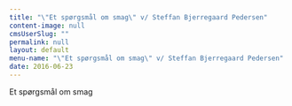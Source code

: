 ```yaml
---
title: "\"Et spørgsmål om smag\" v/ Steffan Bjerregaard Pedersen"
content-image: null
cmsUserSlug: ""
permalink: null
layout: default
menu-name: "\"Et spørgsmål om smag\" v/ Steffan Bjerregaard Pedersen"
date: 2016-06-23 
---
```


Et spørgsmål om smag